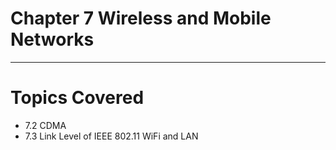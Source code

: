 # **Chapter 7 Wireless and Mobile Networks**

---

# Topics Covered
- 7.2 CDMA 
- 7.3 Link Level of IEEE 802.11 WiFi and LAN